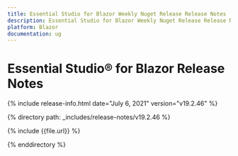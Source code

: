```yaml
---
title: Essential Studio for Blazor Weekly Nuget Release Release Notes  
description: Essential Studio for Blazor Weekly Nuget Release Release Notes  
platform: Blazor
documentation: ug
---
```


# Essential Studio&reg; for Blazor  Release Notes  

{% include release-info.html date="July 6, 2021"  version="v19.2.46" %} 

{% directory path: _includes/release-notes/v19.2.46 %}

{% include {{file.url}} %}

{% enddirectory %}

